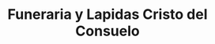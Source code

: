 ---
title: "Funeraria y Lapidas Cristo del Consuelo"
url: /macas/funeraria-y-lapidas-cristo-del-consuelo/
shop: directores de funerarias
---